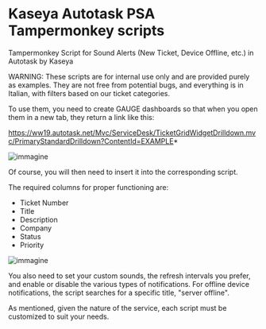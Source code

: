# Kaseya Autotask PSA Tampermonkey scripts
Tampermonkey Script for Sound Alerts (New Ticket, Device Offline, etc.) in Autotask by Kaseya

WARNING:
These scripts are for internal use only and are provided purely as examples. They are not free from potential bugs, and everything is in Italian, with filters based on our ticket categories.

To use them, you need to create GAUGE dashboards so that when you open them in a new tab, they return a link like this:

https://ww19.autotask.net/Mvc/ServiceDesk/TicketGridWidgetDrilldown.mvc/PrimaryStandardDrilldown?ContentId=EXAMPLE*


![immagine](https://github.com/user-attachments/assets/d86f0bdc-a0c3-4c90-8149-979473e37bd1)

Of course, you will then need to insert it into the corresponding script.

The required columns for proper functioning are:
- Ticket Number
- Title
- Description
- Company
- Status
- Priority


![immagine](https://github.com/user-attachments/assets/98f4f887-e9cf-43ba-be9d-beac3c57e0da)

You also need to set your custom sounds, the refresh intervals you prefer, and enable or disable the various types of notifications.
For offline device notifications, the script searches for a specific title, "server offline".

As mentioned, given the nature of the service, each script must be customized to suit your needs.
